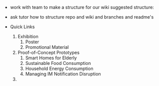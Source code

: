- work with team to make a structure for our wiki
suggested structure:

- ask tutor how to structure repo and wiki and branches and readme's

- Quick Links
	1. Exhibition
		1. Poster
		2. Promotional Material
	2. Proof-of-Concept Prototypes
		1. Smart Homes for Elderly
		2. Sustainable Food Consumption
		3. Household Energy Consumption
		4. Managing IM Notification Disruption
	3. 